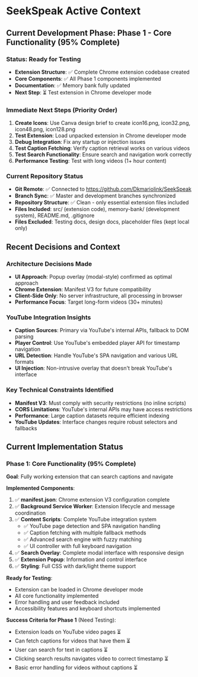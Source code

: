 # SeekSpeak Active Context

## Current Development Phase: Phase 1 - Core Functionality (95% Complete)

### Status: Ready for Testing
- **Extension Structure**: ✅ Complete Chrome extension codebase created
- **Core Components**: ✅ All Phase 1 components implemented
- **Documentation**: ✅ Memory bank fully updated
- **Next Step**: ⏳ Test extension in Chrome developer mode

### Immediate Next Steps (Priority Order)
1. **Create Icons**: Use Canva design brief to create icon16.png, icon32.png, icon48.png, icon128.png
2. **Test Extension**: Load unpacked extension in Chrome developer mode
3. **Debug Integration**: Fix any startup or injection issues
4. **Test Caption Fetching**: Verify caption retrieval works on various videos
5. **Test Search Functionality**: Ensure search and navigation work correctly
6. **Performance Testing**: Test with long videos (1+ hour content)

### Current Repository Status
- **Git Remote**: ✅ Connected to https://github.com/Dkmariolink/SeekSpeak
- **Branch Sync**: ✅ Master and development branches synchronized
- **Repository Structure**: ✅ Clean - only essential extension files included
- **Files Included**: src/ (extension code), memory-bank/ (development system), README.md, .gitignore
- **Files Excluded**: Testing docs, design docs, placeholder files (kept local only)

## Recent Decisions and Context

### Architecture Decisions Made
- **UI Approach**: Popup overlay (modal-style) confirmed as optimal approach
- **Chrome Extension**: Manifest V3 for future compatibility
- **Client-Side Only**: No server infrastructure, all processing in browser
- **Performance Focus**: Target long-form videos (30+ minutes)

### YouTube Integration Insights
- **Caption Sources**: Primary via YouTube's internal APIs, fallback to DOM parsing
- **Player Control**: Use YouTube's embedded player API for timestamp navigation
- **URL Detection**: Handle YouTube's SPA navigation and various URL formats
- **UI Injection**: Non-intrusive overlay that doesn't break YouTube's interface

### Key Technical Constraints Identified
- **Manifest V3**: Must comply with security restrictions (no inline scripts)
- **CORS Limitations**: YouTube's internal APIs may have access restrictions
- **Performance**: Large caption datasets require efficient indexing
- **YouTube Updates**: Interface changes require robust selectors and fallbacks

## Current Implementation Status

### Phase 1: Core Functionality (95% Complete)
**Goal**: Fully working extension that can search captions and navigate

**Implemented Components**:
1. ✅ **manifest.json**: Chrome extension V3 configuration complete
2. ✅ **Background Service Worker**: Extension lifecycle and message coordination
3. ✅ **Content Scripts**: Complete YouTube integration system
   - ✅ YouTube page detection and SPA navigation handling
   - ✅ Caption fetching with multiple fallback methods
   - ✅ Advanced search engine with fuzzy matching
   - ✅ UI controller with full keyboard navigation
4. ✅ **Search Overlay**: Complete modal interface with responsive design
5. ✅ **Extension Popup**: Information and control interface
6. ✅ **Styling**: Full CSS with dark/light theme support

**Ready for Testing**:
- Extension can be loaded in Chrome developer mode
- All core functionality implemented
- Error handling and user feedback included
- Accessibility features and keyboard shortcuts implemented

**Success Criteria for Phase 1** (Need Testing):
- Extension loads on YouTube video pages ⏳
- Can fetch captions for videos that have them ⏳ 
- User can search for text in captions ⏳
- Clicking search results navigates video to correct timestamp ⏳
- Basic error handling for videos without captions ⏳

